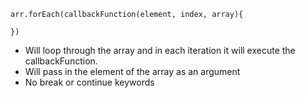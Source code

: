 
```
arr.forEach(callbackFunction(element, index, array){

})
```

- Will loop through the array and in each iteration it will execute the callbackFunction.
- Will pass in the element of the array as an argument
- No break or continue keywords